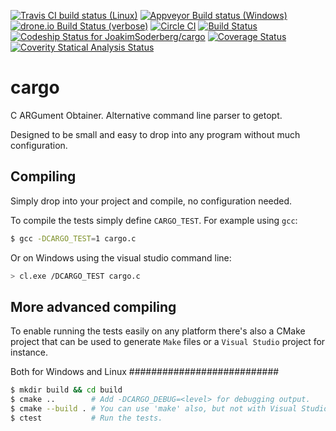 [![Travis CI build status (Linux)](https://travis-ci.org/JoakimSoderberg/cargo.svg)](https://travis-ci.org/JoakimSoderberg/cargo)
[![Appveyor Build status (Windows)](https://ci.appveyor.com/api/projects/status/hia4q08852puktpf?svg=true)](https://ci.appveyor.com/project/JoakimSoderberg/cargo)
[![drone.io Build Status (verbose)](https://drone.io/github.com/JoakimSoderberg/cargo/status.png)](https://drone.io/github.com/JoakimSoderberg/cargo/latest)
[![Circle CI](https://circleci.com/gh/JoakimSoderberg/cargo.svg?style=svg)](https://circleci.com/gh/JoakimSoderberg/cargo)
[![Build Status](https://semaphoreapp.com/api/v1/projects/22d61980-73d0-45bc-ba6c-3ed6c1ebadf5/366031/shields_badge.svg)](https://semaphoreapp.com/joakimsoderberg/cargo)
[ ![Codeship Status for JoakimSoderberg/cargo](https://codeship.com/projects/a953df40-a586-0132-a1eb-3aaa69fc7edf/status?branch=master)](https://codeship.com/projects/66740)
[![Coverage Status](https://coveralls.io/repos/JoakimSoderberg/cargo/badge.svg)](https://coveralls.io/r/JoakimSoderberg/cargo)
[![Coverity Statical Analysis Status](https://scan.coverity.com/projects/3566/badge.svg)](https://scan.coverity.com/projects/3566)

cargo
=====

C ARGument Obtainer. Alternative command line parser to getopt.

Designed to be small and easy to drop into any program without much configuration.

Compiling
---------

Simply drop into your project and compile, no configuration needed.

To compile the tests simply define `CARGO_TEST`. For example using `gcc`:

```bash
$ gcc -DCARGO_TEST=1 cargo.c
```

Or on Windows using the visual studio command line:

```bash
> cl.exe /DCARGO_TEST cargo.c
```

More advanced compiling
-----------------------

To enable running the tests easily on any platform there's also a CMake
project that can be used to generate `Make` files or a `Visual Studio`
project for instance.

Both for Windows and Linux
###########################

```bash
$ mkdir build && cd build
$ cmake ..        # Add -DCARGO_DEBUG=<level> for debugging output.
$ cmake --build . # You can use 'make' also, but not with Visual Studio.
$ ctest           # Run the tests.
```
